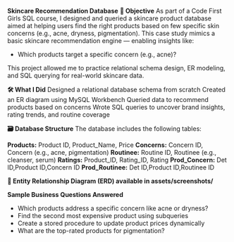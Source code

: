 **Skincare Recommendation Database**
**📌 Objective**
As part of a Code First Girls SQL course, I designed and queried a skincare product database aimed at helping users find the right products based on few specific skin concerns (e.g., acne, dryness, pigmentation). This case study mimics a basic skincare recommendation engine — enabling insights like:
- Which products target a specific concern (e.g., acne)?

This project allowed me to practice relational schema design, ER modeling, and SQL querying for real-world skincare data.

**🛠️ What I Did**
Designed a relational database schema from scratch
Created an ER diagram using MySQL Workbench
Queried data to recommend products based on concerns
Wrote SQL queries to uncover brand insights, rating trends, and routine coverage

**🗃️ Database Structure**
The database includes the following tables:

**Products:** Product ID, Product_Name, Price
**Concerns:** Concern ID, Concern (e.g., acne, pigmentation)
**Routinee:** Routine ID, Routinee (e.g., cleanser, serum)
**Ratings:** Product_ID, Rating_ID, Rating
**Prod_Concern:** Det ID,Product ID,Concern ID
**Prod_Routinee:** Det ID,Product ID,Routinee ID

**📸 Entity Relationship Diagram (ERD) available in assets/screenshots/**

**Sample Business Questions Answered**

- Which products address a specific concern like acne or dryness?
- Find the second most expensive product using subqueries
- Create a stored procedure to update product prices dynamically
- What are the top-rated products for pigmentation?

